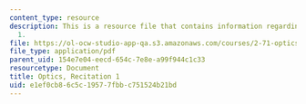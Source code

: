 ```yaml
---
content_type: resource
description: This is a resource file that contains information regarding recitation
  1.
file: https://ol-ocw-studio-app-qa.s3.amazonaws.com/courses/2-71-optics-spring-2014/e1ef0cb86c5c19577fbbc751524b21bd_MIT2_71S14_Rec1.pdf
file_type: application/pdf
parent_uid: 154e7e04-eecd-654c-7e8e-a99f944c1c33
resourcetype: Document
title: Optics, Recitation 1
uid: e1ef0cb8-6c5c-1957-7fbb-c751524b21bd
---
```

